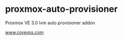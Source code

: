 proxmox-auto-provisioner
========================

Proxmox VE 3.0 lvm auto provisioner addon

www.corevps.com
<a href="http://www.corevps.com">
